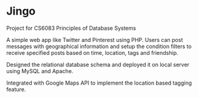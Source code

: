 # Jingo
Project for CS6083 Principles of Database Systems

A simple web app like Twitter and Pinterest using PHP. Users can post messages with geographical information and setup the condition filters to receive specified posts based on time, location, tags and friendship.

Designed the relational database schema and deployed it on local server using MySQL and Apache.

Integrated with Google Maps API to implement the location based tagging feature.
